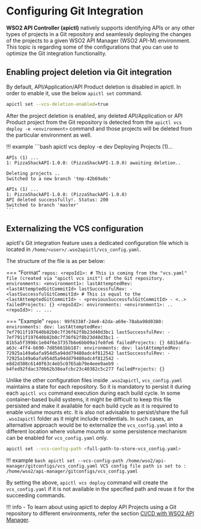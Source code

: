 #  Configuring Git Integration

**WSO2 API Controller (apictl)** natively supports identifying APIs or any other types of projects in a Git repository and seamlessly deploying the changes of the projects to a given WSO2 API Manager (WSO2 API-M) environment. This topic is regarding some of the configurations that you can use to optimize the Git integration functionality.

## Enabling project deletion via Git integration

By default, API/Application/API Product deletion is disabled in apictl. In order to enable it, use the below `apictl set` command.

```bash
apictl set --vcs-deletion-enabled=true
```

After the project deletion is enabled, any deleted API/Application or API Product project from the Git repository is detected from the `apictl vcs deploy -e <environment>` command and those projects will be deleted from the particular environment as well.


!!! example
    ```bash
    apictl vcs deploy -e dev
    Deploying Projects (1)...

    APIs (1) ...
    1: PizzaShackAPI-1.0.0: (PizzaShackAPI-1.0.0) awaiting deletion..

    Deleting projects ..
    Switched to a new branch 'tmp-42b69a8c'

    APIs (1) ...
    1: PizzaShackAPI-1.0.0: (PizzaShackAPI-1.0.0)
    API deleted successfully!. Status: 200
    Switched to branch 'master'
    ```

## Externalizing the VCS configuration

apictl's Git integration feature uses a dedicated configuration file which is located in `/home/<user>/.wso2apictl/vcs_config.yaml`. 

The structure of the file is as per below:


=== "Format"
    ```
    repos:
      <repoId1>: # This is coming from the "vcs.yaml" file (created via "apictl vcs init") of the Git repository.
        environments:
          <environment1>:
            lastAttemptedRev: <lastAttemptedGitCommitId>
            lastSuccessfulRev:
            - <lastSuccessfulGitCommitId> # This is equal to the <lastAttemptedGitCommitId>
            - <previousSuccessfulGitCommitId>
            - <..>
            failedProjects: {}
      <repoId2>:
        environments:
          <environment1>:
            ..
      <repoId3>:
        ..
    ...
    ```

=== "Example"
    ```
    repos:
      99f6338f-24e0-42da-a69e-78aba98d0380:
        environments:
          dev:
            lastAttemptedRev: 7ef7911f197640b82b0c7f36f62f8b23d40d3bc1
            lastSuccessfulRev:
            - 7ef7911f197640b82b0c7f36f62f8b23d40d3bc1
            - 81b5a5f3998c1e04f6e37357b6e6bb09a1fe8fe6
            failedProjects: {}
      6815a6fa-a63c-4ff4-b690-7d85661bb187:
        environments:
          dev:
            lastAttemptedRev: 72925a149a6afa954d5a94dd79480adc4f812542
            lastSuccessfulRev:
            - 72925a149a6afa954d5a94dd79480adc4f812542
            - e8d2d308c6140f63c4eb5c0765ab79e4eee9aeb9
            - b4fed92fdac370b62b38eafcbc23c40382c5c277
            failedProjects: {}
    ```

Unlike the other configuration files inside `.wso2apictl`, `vcs_config.yaml` maintains a state for each repository. So it is mandatory to persist it during each `apictl vcs` command execution during each build cycle. In some container-based build systems, it might be difficult to keep this file persisted and make it available for each build cycle as it is required to enable volume mounts etc. It is also not advisable to persist/share the full `.wso2apictl` folder as it might include credentials. In such cases, an alternative approach would be to externalize the `vcs_config.yaml` into a different location where volume mounts or some persistence mechanism can be enabled for  `vcs_config.yaml` only.

```bash
apictl set --vcs-config-path <full-path-to-store-vcs_config.yaml>
```

!!! example
    ```bash
    apictl set --vcs-config-path /home/wso2/api-manager/gitconfigs/vcs_config.yaml
    VCS config file path is set to : /home/wso2/api-manager/gitconfigs/vcs_config.yaml
    ```

By setting the above, `apictl vcs deploy` command will create the `vcs_config.yaml` if it is not available in the specified path and reuse it for the succeeding commands.

!!! info
    - To learn about using apictl to deploy API Projects using a Git repository to different environments, refer the section [CI/CD with WSO2 API Manager]({{base_path}}/install-and-setup/setup/api-controller/ci-cd-with-wso2-api-management/).
